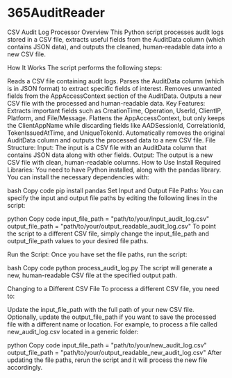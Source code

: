 # 365AuditReader


CSV Audit Log Processor
Overview
This Python script processes audit logs stored in a CSV file, extracts useful fields from the AuditData column (which contains JSON data), and outputs the cleaned, human-readable data into a new CSV file.

How It Works
The script performs the following steps:

Reads a CSV file containing audit logs.
Parses the AuditData column (which is in JSON format) to extract specific fields of interest.
Removes unwanted fields from the AppAccessContext section of the AuditData.
Outputs a new CSV file with the processed and human-readable data.
Key Features:
Extracts important fields such as CreationTime, Operation, UserId, ClientIP, Platform, and File/Message.
Flattens the AppAccessContext, but only keeps the ClientAppName while discarding fields like AADSessionId, CorrelationId, TokenIssuedAtTime, and UniqueTokenId.
Automatically removes the original AuditData column and outputs the processed data to a new CSV file.
File Structure:
Input: The input is a CSV file with an AuditData column that contains JSON data along with other fields.
Output: The output is a new CSV file with clean, human-readable columns.
How to Use
Install Required Libraries: You need to have Python installed, along with the pandas library. You can install the necessary dependencies with:

bash
Copy code
pip install pandas
Set Input and Output File Paths: You can specify the input and output file paths by editing the following lines in the script:

python
Copy code
input_file_path = "path/to/your/input_audit_log.csv"
output_file_path = "path/to/your/output_readable_audit_log.csv"
To point the script to a different CSV file, simply change the input_file_path and output_file_path values to your desired file paths.

Run the Script: Once you have set the file paths, run the script:

bash
Copy code
python process_audit_log.py
The script will generate a new, human-readable CSV file at the specified output path.

Changing to a Different CSV File
To process a different CSV file, you need to:

Update the input_file_path with the full path of your new CSV file.
Optionally, update the output_file_path if you want to save the processed file with a different name or location.
For example, to process a file called new_audit_log.csv located in a generic folder:

python
Copy code
input_file_path = "path/to/your/new_audit_log.csv"
output_file_path = "path/to/your/output_readable_new_audit_log.csv"
After updating the file paths, rerun the script and it will process the new file accordingly.
